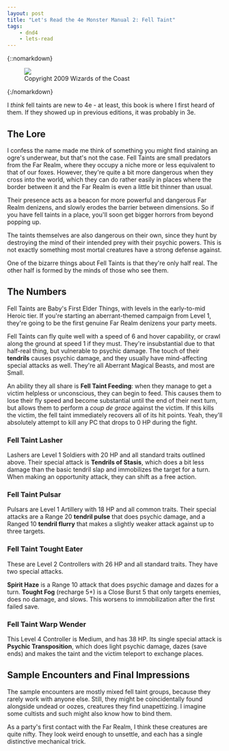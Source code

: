 ```yaml
---
layout: post
title: "Let's Read the 4e Monster Manual 2: Fell Taint"
tags:
    - dnd4
    - lets-read
---
```


{::nomarkdown}
<figure class="center">
  <img src="{{ "/assets/wir-mm2-4e-fell-taint.png" | absolute_url }}"/>
  <figcaption>
    Copyright 2009 Wizards of the Coast
  </figcaption>
</figure>
{:/nomarkdown}

I _think_ fell taints are new to 4e - at least, this book is where I first heard
of them. If they showed up in previous editions, it was probably in 3e.

## The Lore

I confess the name made me think of something you might find staining an ogre's
underwear, but that's not the case. Fell Taints are small predators from the Far
Realm, where they occupy a niche more or less equivalent to that of our
foxes. However, they're quite a bit more dangerous when they cross into the
world, which they can do rather easily in places where the border between it and
the Far Realm is even a little bit thinner than usual.

Their presence acts as a beacon for more powerful and dangerous Far Realm
denizens, and slowly erodes the barrier between dimensions. So if you have fell
taints in a place, you'll soon get bigger horrors from beyond popping up.

The taints themselves are also dangerous on their own, since they hunt by
destroying the mind of their intended prey with their psychic powers. This is
not exactly something most mortal creatures have a strong defense against.

One of the bizarre things about Fell Taints is that they're only half real. The
other half is formed by the minds of those who see them.

## The Numbers

Fell Taints are Baby's First Elder Things, with levels in the early-to-mid
Heroic tier. If you're starting an aberrant-themed campaign from Level 1,
they're going to be the first genuine Far Realm denizens your party meets.

Fell Taints can fly quite well with a speed of 6 and hover capability, or crawl
along the ground at speed 1 if they must. They're insubstantial due to that
half-real thing, but vulnerable to psychic damage. The touch of their
**tendrils** causes psychic damage, and they usually have mind-affecting special
attacks as well. They're all Aberrant Magical Beasts, and most are Small.

An ability they all share is **Fell Taint Feeding**: when they manage to get a
victim helpless or unconscious, they can begin to feed. This causes them to lose
their fly speed and become substantial until the end of their next turn, but
allows them to perform a _coup de grace_ against the victim. If this kills the
victim, the fell taint immediately recovers all of its hit points. Yeah, they'll
absolutely attempt to kill any PC that drops to 0 HP during the fight.

### Fell Taint Lasher

Lashers are Level 1 Soldiers with 20 HP and all standard traits outlined
above. Their special attack is **Tendrils of Stasis**, which does a bit less
damage than the basic tendril slap and immobilizes the target for a turn. When
making an opportunity attack, they can shift as a free action.

### Fell Taint Pulsar

Pulsars are Level 1 Artillery with 18 HP and all common traits. Their special
attacks are a Range 20 **tendril pulse** that does psychic damage, and a Ranged
10 **tendril flurry** that makes a slightly weaker attack against up to three
targets.

### Fell Taint Tought Eater

These are Level 2 Controllers with 26 HP and all standard traits. They have two
special attacks.

**Spirit Haze** is a Range 10 attack that does psychic damage and dazes for a
turn. **Tought Fog** (recharge 5+) is a Close Burst 5 that only targets enemies,
does no damage, and slows. This worsens to immobilization after the first failed
save.

### Fell Taint Warp Wender

This Level 4 Controller is Medium, and has 38 HP. Its single special attack is
**Psychic Transposition**, which does light psychic damage, dazes (save ends)
and makes the taint and the victim teleport to exchange places.

## Sample Encounters and Final Impressions

The sample encounters are mostly mixed fell taint groups, because they rarely
work with anyone else. Still, they might be coincidentally found alongside
undead or oozes, creatures they find unapettizing. I imagine some cultists and
such might also know how to bind them.

As a party's first contact with the Far Realm, I think these creatures are quite
nifty. They look weird enough to unsettle, and each has a single distinctive
mechanical trick.
